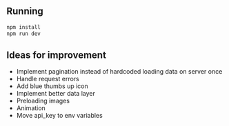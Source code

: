 ## Running

```bash
npm install
npm run dev
```

## Ideas for improvement
* Implement pagination instead of hardcoded loading data on server once
* Handle request errors
* Add blue thumbs up icon
* Implement better data layer
* Preloading images
* Animation
* Move api_key to env variables